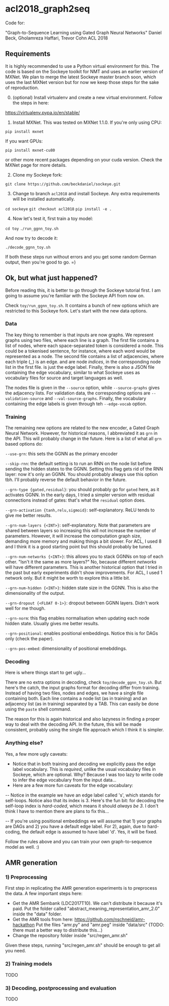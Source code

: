 # acl2018_graph2seq
Code for:

"Graph-to-Sequence Learning using Gated Graph Neural Networks"
Daniel Beck, Gholamreza Haffari, Trevor Cohn
ACL 2018

## Requirements

It is highly recommended to use a Python virtual environment for this. The code is based on the Sockeye toolkit for NMT and uses an earlier version of MXNet. We plan to merge the latest Sockeye master branch soon, which uses the last MXNet version but for now we keep those steps for the sake of reproduction.

0) (optional) Install virtualenv and create a new virtual environment. Follow the steps in here:

https://virtualenv.pypa.io/en/stable/

1) Install MXNet. This was tested on MXNet 1.1.0. If you're only using CPU:

`pip install mxnet`

If you want GPUs:

`pip install mxnet-cu80`

or other more recent packages depending on your cuda version. Check the MXNet page for more details.

2) Clone my Sockeye fork:

`git clone https://github.com/beckdaniel/sockeye.git`

3) Change to branch `acl2018` and install Sockeye. Any extra requirements will be installed automatically.

`cd sockeye`
`git checkout acl2018`
`pip install -e .`

4) Now let's test it, first train a toy model:

`cd toy`
`./run_ggnn_toy.sh`

And now try to decode it:

`./decode_ggnn_toy.sh`

If both these steps run without errors and you get some random German output, then you're good to go. =)

## Ok, but what just happened?

Before reading this, it is better to go through the Sockeye tutorial first. I am going to assume you're familiar with the Sockeye API from now on.

Check `toy/run_ggnn_toy.sh`. It contains a bunch of new options which are restricted to this Sockeye fork. Let's start with the new data options.

### Data

The key thing to remember is that inputs are now graphs. We represent graphs using two files, where each line is a graph. The first file contains a list of nodes, where each space-separated token is considered a node. This could be a tokenised sentence, for instance, where each word would be represented as a node. The second file contains a list of adjacencies, where each triple (<src>,<tgt>,<label>) is an edge. <src> and <tgt> are node *indices*, in the corresponding node list in the first file. <label> is just the edge label. Finally, there is also a JSON file containing the edge vocabulary, similar to what Sockeye uses as vocabulary files for source and target languages as well.

The nodes file is given in the `--source` option, while `--source-graphs` gives the adjacency lists. For validation data, the corresponding options are `--validation-source` and `--val-source-graphs`. Finally, the vocabulary containing the edge labels is given through teh `--edge-vocab` option.

### Training

The remaining new options are related to the new encoder, a Gated Graph Neural Network. However, for historical reasons, I abbreviated it as `grn` in the API. This will probably change in the future. Here is a list of what all `grn` based options do:

`--use-grn`: this sets the GGNN as the primary encoder

`--skip-rnn`: the default setting is to run an RNN on the node list before sending the hidden states to the GGNN. Setting this flag gets rid of the RNN layer: now it's only an GGNN. You should probably always use this option tbh. I'll probably reverse the default behavior in the future.

`--grn-type {gated,residual}`: you should probably go for `gated` here, as it activates GGNN. In the early days, I tried a simpler version with residual connections instead of gates: that's what the `residual` option does.

`--grn-activation {tanh,relu,sigmoid}`: self-explanatory. ReLU tends to give me better results.

`--grn-num-layers {<INT>}`: self-explanatory. Note that parameters are shared between layers so increasing this will not increase the number of parameters. However, it will increase the computation graph size, demanding more memory and making things a bit slower. For ACL, I used 8 and I think it is a good starting point but this should probably be tuned.

`--grn-num-networks {<INT>}`: this allows you to stack GGNNs on top of each other. "Isn't it the same as more layers?" No, because different *networks* will have different parameters. This is another historical option that I tried in the past but early experiments didn't show improvements. For ACL, I used 1 network only. But it might be worth to explore this a little bit.

`--grn-num-hidden {<INT>}`: hidden state size in the GGNN. This is also the dimensionality of the output.

`--grn-dropout {<FLOAT 0-1>}`: dropout between GGNN layers. Didn't work well for me though.

`--grn-norm`: this flag enables normalisation when updating each node hidden state. Usually gives me better results.

`--grn-positional`: enables positional embeddings. Notice this is for DAGs only (check the paper).

`--grn-pos-embed`: dimensionality of positional emebddings.

### Decoding

Here is where things start to get ugly...

There are no extra options in decoding, check `toy/decode_ggnn_toy.sh`. But here's the catch, the input graphs format for decoding differ from training. Instead of having two files, nodes and edges, we have a single file containing both. Each line contains a node list (as in training) and an adjacency list (as in training) separated by a TAB. This can easily be done using the `paste` shell command.

The reason for this is again historical and also lazyness in finding a proper way to deal with the decoding API. In the future, this will be made consistent, probably using the single file approach which I think it is simpler.

### Anything else?

Yes, a few more ugly caveats:

- Notice that in both training and decoding we explicitly pass the edge label vocabulary. This is *required*, unlike the usual vocabulary files in Sockeye, which are optional. Why? Because I was too lazy to write code to infer the edge vocabulary from the input data...
- Here are a few more fun caveats for the edge vocabulary:

-- Notice in the example we have an edge label called 's', which stands for self-loops. Notice also that its index is 3. Here's the fun bit: for decoding the self-loop index is *hard-coded*, which means it should *always be 3*. I don't think I have to mention there are plans to fix this...

-- If you're using positional embeddings we will assume that 1) your graphs are DAGs and 2) you have a default edge label. For 2), again, due to hard-coding, the default edge is assumed to have label 'd'. Yes, it will be fixed.

Follow the rules above and you can train your own graph-to-sequence model as well. :)


## AMR generation

### 1) Preprocessing

First step in replicating the AMR generation experiments is to preprocess the data. A few important steps here:

- Get the AMR Sembank (LDC2017T10). We can't distribute it because it's paid. Put the folder called "abstract_meaning_representation_amr_2.0" inside the "data" folder.
- Get the AMR tools from here: https://github.com/nschneid/amr-hackathon
Put the files "amr.py" and "amr.peg" inside "data/src" (TODO: there must a better way to distribute this...)
- Change the repository folder inside "src/regen_amr.sh"

Given these steps, running "src/regen_amr.sh" should be enough to get all you need.

### 2) Training models

TODO

### 3) Decoding, postprocessing and evaluation

TODO